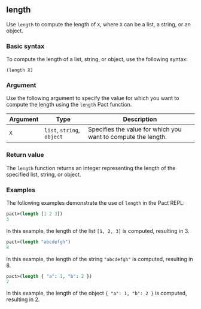 ## length

Use `length` to compute the length of `X`, where `X` can be a list, a string, or an object.

### Basic syntax

To compute the length of a list, string, or object, use the following syntax:

`(length X)`

### Argument

Use the following argument to specify the value for which you want to compute the length using the `length` Pact function.

| Argument | Type | Description |
| --- | --- | --- |
| `X` | `list`, `string`, `object` | Specifies the value for which you want to compute the length. |

### Return value

The `length` function returns an integer representing the length of the specified list, string, or object.

### Examples

The following examples demonstrate the use of `length` in the Pact REPL:

```lisp
pact>(length [1 2 3])
3
```

In this example, the length of the list `[1, 2, 3]` is computed, resulting in 3.

```lisp
pact>(length "abcdefgh")
8
```

In this example, the length of the string `"abcdefgh"` is computed, resulting in 8.

```lisp
pact>(length { "a": 1, "b": 2 })
2
```

In this example, the length of the object `{ "a": 1, "b": 2 }` is computed, resulting in 2.
